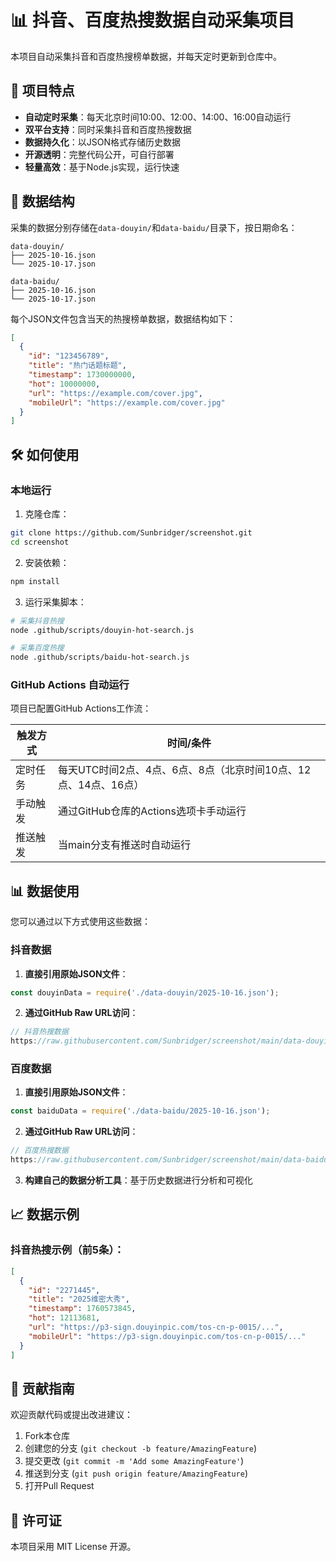 # 📊 抖音、百度热搜数据自动采集项目

本项目自动采集抖音和百度热搜榜单数据，并每天定时更新到仓库中。

## 🌟 项目特点

- **自动定时采集**：每天北京时间10:00、12:00、14:00、16:00自动运行
- **双平台支持**：同时采集抖音和百度热搜数据
- **数据持久化**：以JSON格式存储历史数据
- **开源透明**：完整代码公开，可自行部署
- **轻量高效**：基于Node.js实现，运行快速

## 📂 数据结构

采集的数据分别存储在`data-douyin/`和`data-baidu/`目录下，按日期命名：

```
data-douyin/
├── 2025-10-16.json
└── 2025-10-17.json

data-baidu/
├── 2025-10-16.json
└── 2025-10-17.json
```

每个JSON文件包含当天的热搜榜单数据，数据结构如下：

```json
[
  {
    "id": "123456789",
    "title": "热门话题标题",
    "timestamp": 1730000000,
    "hot": 10000000,
    "url": "https://example.com/cover.jpg",
    "mobileUrl": "https://example.com/cover.jpg"
  }
]
```

## 🛠️ 如何使用

### 本地运行

1. 克隆仓库：
```bash
git clone https://github.com/Sunbridger/screenshot.git
cd screenshot
```

2. 安装依赖：
```bash
npm install
```

3. 运行采集脚本：
```bash
# 采集抖音热搜
node .github/scripts/douyin-hot-search.js

# 采集百度热搜
node .github/scripts/baidu-hot-search.js
```

### GitHub Actions 自动运行

项目已配置GitHub Actions工作流：

| 触发方式 | 时间/条件 |
|----------|-----------|
| 定时任务 | 每天UTC时间2点、4点、6点、8点（北京时间10点、12点、14点、16点） |
| 手动触发 | 通过GitHub仓库的Actions选项卡手动运行 |
| 推送触发 | 当main分支有推送时自动运行 |

## 📊 数据使用

您可以通过以下方式使用这些数据：

### 抖音数据
1. **直接引用原始JSON文件**：
```javascript
const douyinData = require('./data-douyin/2025-10-16.json');
```

2. **通过GitHub Raw URL访问**：
```javascript
// 抖音热搜数据
https://raw.githubusercontent.com/Sunbridger/screenshot/main/data-douyin/2025-10-16.json
```

### 百度数据
1. **直接引用原始JSON文件**：
```javascript
const baiduData = require('./data-baidu/2025-10-16.json');
```

2. **通过GitHub Raw URL访问**：
```javascript
// 百度热搜数据
https://raw.githubusercontent.com/Sunbridger/screenshot/main/data-baidu/2025-10-16.json
```

3. **构建自己的数据分析工具**：基于历史数据进行分析和可视化

## 📈 数据示例

### 抖音热搜示例（前5条）：
```json
[
  {
    "id": "2271445",
    "title": "2025维密大秀",
    "timestamp": 1760573845,
    "hot": 12113681,
    "url": "https://p3-sign.douyinpic.com/tos-cn-p-0015/...",
    "mobileUrl": "https://p3-sign.douyinpic.com/tos-cn-p-0015/..."
  }
]
```

## 🤝 贡献指南

欢迎贡献代码或提出改进建议：

1. Fork本仓库
2. 创建您的分支 (`git checkout -b feature/AmazingFeature`)
3. 提交更改 (`git commit -m 'Add some AmazingFeature'`)
4. 推送到分支 (`git push origin feature/AmazingFeature`)
5. 打开Pull Request

## 📜 许可证

本项目采用 MIT License 开源。

